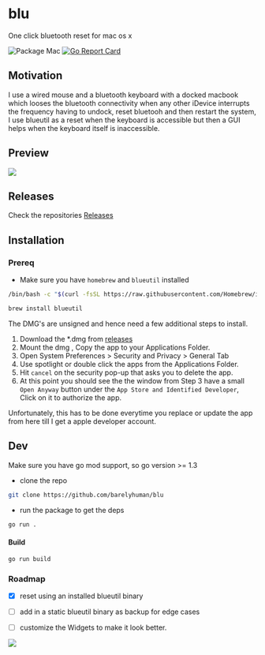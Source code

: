 # blu
One click bluetooth reset for mac os x


![Package Mac](https://github.com/barelyhuman/blu/workflows/Package%20Mac/badge.svg)
[![Go Report Card](https://goreportcard.com/badge/github.com/barelyhuman/blu)](https://goreportcard.com/report/github.com/barelyhuman/blu)

## Motivation
I use a wired mouse and a bluetooth keyboard with a docked macbook which looses the bluetooth connectivity when any other iDevice interrupts the frequency having to undock, reset bluetooh and then restart the system, I use blueutil as a reset when the keyboard is accessible but then a GUI helps when the keyboard itself is inaccessible.

## Preview
![](assets/preview.gif)

## Releases 
Check the repositories [Releases](http://github.com/barelyhuman/blu/releases)



## Installation

### Prereq
- Make sure you have `homebrew` and `blueutil` installed 
```sh 
/bin/bash -c "$(curl -fsSL https://raw.githubusercontent.com/Homebrew/install/HEAD/install.sh)"

brew install blueutil
```

The DMG's are unsigned and hence need a few additional steps to install. 

1. Download the *.dmg from [releases](https://github.com/barelyhuman/blu/releases)
2. Mount the dmg , Copy the app to your Applications Folder.
3. Open System Preferences > Security and Privacy > General Tab 
4. Use spotlight or double click the apps from the Applications Folder.
5. Hit `cancel` on the security pop-up that asks you to delete the app. 
6. At this point you should see the the window from Step 3 have a small `Open Anyway` button under the `App Store and Identified Developer`, Click on it to authorize the app. 

Unfortunately, this has to be done everytime you replace or update the app from here till I get a apple developer account.


## Dev 
Make sure you have go mod support, so go version >= 1.3

- clone the repo

```sh
git clone https://github.com/barelyhuman/blu
```
- run the package to get the deps 
```sh
go run .
```
#### Build
```
go run build
```

### Roadmap 
- [x] reset using an installed blueutil binary
- [ ] add in a static blueutil binary as backup for edge cases 
- [ ] customize the Widgets to make it look better.


<a href="https://www.buymeacoffee.com/barelyhuman"><img src="https://img.buymeacoffee.com/button-api/?text=Buy me a coffee&emoji=&slug=barelyhuman&button_colour=000000&font_colour=ffffff&font_family=Inter&outline_colour=ffffff&coffee_colour=FFDD00"></a>
